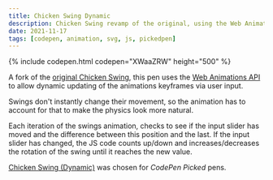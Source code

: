 ```yaml
---
title: Chicken Swing Dynamic
description: Chicken Swing revamp of the original, using the Web Animation API to dynamically change the power of the swing.
date: 2021-11-17
tags: [codepen, animation, svg, js, pickedpen]
---
```


{% include codepen.html codepen="XWaaZRW" height="500" %}

A fork of the [original Chicken Swing](/blog/chicken-swing-svg/), this pen uses the [Web Animations API](https://developer.mozilla.org/en-US/docs/Web/API/Web_Animations_API) to allow dynamic updating of the animations keyframes via user input.

Swings don't instantly change their movement, so the animation has to account for that to make the physics look more natural.

Each iteration of the swings animation, checks to see if the input slider has moved and the difference between this position and the last. If the input slider has changed, the JS code counts up/down and increases/decreases the rotation of the swing until it reaches the new value. 

[Chicken Swing (Dynamic)](https://codepen.io/plfstr/full/XWaaZRW/) was chosen for _CodePen Picked_ pens.